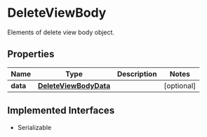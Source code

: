 

# DeleteViewBody

Elements of delete view body object.

## Properties

Name | Type | Description | Notes
------------ | ------------- | ------------- | -------------
**data** | [**DeleteViewBodyData**](DeleteViewBodyData.md) |  |  [optional]


## Implemented Interfaces

* Serializable


